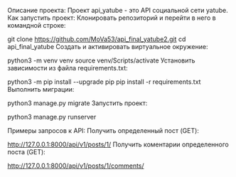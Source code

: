 Описание проекта:
 Проект api_yatube - это API социальной сети yatube.
 Как запустить проект:
 Клонировать репозиторий и перейти в него в командной строке:
 
 git clone https://github.com/MoVa53/api_final_yatube2.git
 cd api_final_yatube
 Cоздать и активировать виртуальное окружение:
 
 python3 -m venv venv
 source venv/Scripts/activate
 Установить зависимости из файла requirements.txt:
 
 python3 -m pip install --upgrade pip
 pip install -r requirements.txt
 Выполнить миграции:
 
 python3 manage.py migrate
 Запустить проект:
 
 python3 manage.py runserver
 
 Примеры запросов к API:
 Получить определенный пост (GET):
 
 http://127.0.0.1:8000/api/v1/posts/1/
 Получить коментарии определенного поста (GET):
 
 http://127.0.0.1:8000/api/v1/posts/1/comments/
